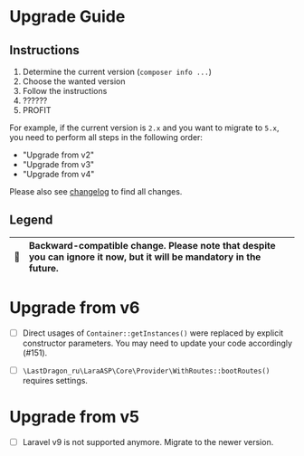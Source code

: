 # Upgrade Guide

[include:file]: ../../docs/Shared/Upgrade.md
[//]: # (start: 3fcf292b870e49aabe885c416dfaf6c6c66d4571e87d3d3975d9cfe34ea6c9fe)
[//]: # (warning: Generated automatically. Do not edit.)

## Instructions

1. Determine the current version (`composer info ...`)
2. Choose the wanted version
3. Follow the instructions
4. ??????
5. PROFIT

For example, if the current version is `2.x` and you want to migrate to `5.x`, you need to perform all steps in the following order:

* "Upgrade from v2"
* "Upgrade from v3"
* "Upgrade from v4"

Please also see [changelog](https://github.com/LastDragon-ru/lara-asp/releases) to find all changes.

## Legend

| 🤝 | Backward-compatible change. Please note that despite you can ignore it now, but it will be mandatory in the future. |
|:--:|:--------------------------------------------------------------------------------------------------------------------|

[//]: # (end: 3fcf292b870e49aabe885c416dfaf6c6c66d4571e87d3d3975d9cfe34ea6c9fe)

# Upgrade from v6

[include:file]: ../../docs/Shared/Upgrade/FromV6.md
[//]: # (start: b0b74ef74f156294a37f3ec42299e221e5e693f3b42297f5cfa79cab99b1df7e)
[//]: # (warning: Generated automatically. Do not edit.)

* [ ] Direct usages of `Container::getInstances()` were replaced by explicit constructor parameters. You may need to update your code accordingly (#151).

[//]: # (end: b0b74ef74f156294a37f3ec42299e221e5e693f3b42297f5cfa79cab99b1df7e)

* [ ] `\LastDragon_ru\LaraASP\Core\Provider\WithRoutes::bootRoutes()` requires settings.

# Upgrade from v5

[include:file]: ../../docs/Shared/Upgrade/FromV5.md
[//]: # (start: 6367638a165291d78965aaeae9ab03b304b0a420eb3f5ad9af0424296cc609ea)
[//]: # (warning: Generated automatically. Do not edit.)

* [ ] Laravel v9 is not supported anymore. Migrate to the newer version.

[//]: # (end: 6367638a165291d78965aaeae9ab03b304b0a420eb3f5ad9af0424296cc609ea)
